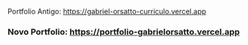 Portfolio Antigo:
https://gabriel-orsatto-curriculo.vercel.app

### **Novo Portfolio: https://portfolio-gabrielorsatto.vercel.app**
